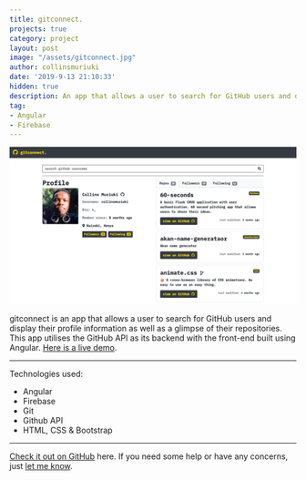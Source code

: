 ```yaml
---
title: gitconnect.
projects: true
category: project
layout: post
image: "/assets/gitconnect.jpg"
author: collinsmuriuki
date: '2019-9-13 21:10:33'
hidden: true
description: An app that allows a user to search for GitHub users and display their profile information as well as a glimpse of their repositories..
tag:
- Angular
- Firebase
---
```


![Screenshot](/assets/gitconnect.jpg)

gitconnect is an app that allows a user to search for GitHub users and display their profile information as well as a glimpse of their repositories. This app utilises the GitHub API as its backend with the front-end built using Angular. [Here is a live demo](http://gitconnect-ip.web.app/).

---

Technologies used:

- Angular
- Firebase
- Git
- Github API
- HTML, CSS & Bootstrap

---

[Check it out on GitHub](http://github.com/collinsmuriuki/gitconnect/) here.
If you need some help or have any concerns, just [let me know](http://github.com/collinsmuriuki/gitconnect/issues).